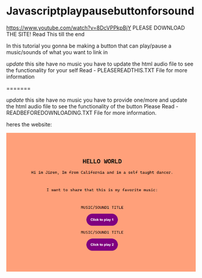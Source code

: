 # Javascriptplaypausebuttonforsound

https://www.youtube.com/watch?v=8DcVPPkpBjY
PLEASE DOWNLOAD THE SITE! Read This till the end

In this tutorial you gonna be making a button that can play/pause a music/sounds of what you want to link in <audio> tag
its just a simple tutorial nothing pro
<<<<<<< HEAD

_update_
this site have no music you have to update the html audio file to see the functionality for your self
Read - PLEASEREADTHIS.TXT File for more information

=======
  
 *update*
  this site have no music you have to provide one/more and update the html audio file to see the functionality of the button
  Please Read - READBEFOREDOWNLOADING.TXT File for more information.
  
  

heres the website:

![preview](prev1.png)
